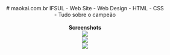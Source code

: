 <center>
# maokai.com.br
IFSUL - Web Site - Web Design - HTML - CSS
<br>- Tudo sobre o campeão
<br></br>
<b>Screenshots</b>
<br>
<img src="http://i.imgur.com/yth1xZJ.jpg"><br>
<img src="http://i.imgur.com/zVT0glQ.jpg"><br>
<img src="http://i.imgur.com/TcB4WJE.jpg"><br>
</center>
